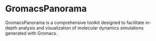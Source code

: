 # GromacsPanorama
GromacsPanorama is a comprehensive toolkit designed to facilitate in-depth analysis and visualization of molecular dynamics simulations generated with Gromacs.
